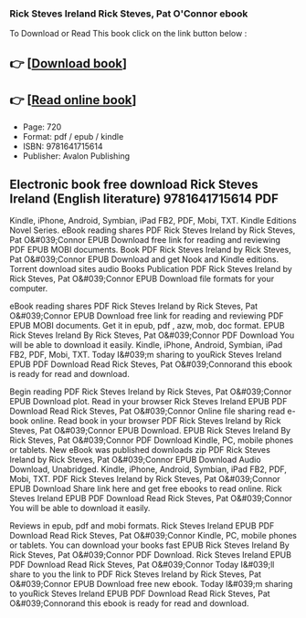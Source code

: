 ### Rick Steves Ireland Rick Steves, Pat O&#039;Connor ebook

To Download or Read This book click on the link button below :

## 👉  [**[Download book](http://get-pdfs.com/download.php?group=book&from=github.com&id=721249&lnk=1079 "Download book")**]

## 👉  [**[Read online book](http://get-pdfs.com/download.php?group=book&from=github.com&id=721249&lnk=1079 "Read online book")**]


* Page: 720
* Format: pdf / epub / kindle
* ISBN: 9781641715614
* Publisher: Avalon Publishing



## Electronic book free download Rick Steves Ireland (English literature) 9781641715614 PDF


Kindle, iPhone, Android, Symbian, iPad FB2, PDF, Mobi, TXT. Kindle Editions Novel Series. eBook reading shares PDF Rick Steves Ireland by Rick Steves, Pat O&amp;#039;Connor EPUB Download free link for reading and reviewing PDF EPUB MOBI documents. Book PDF Rick Steves Ireland by Rick Steves, Pat O&amp;#039;Connor EPUB Download and get Nook and Kindle editions. Torrent download sites audio Books Publication PDF Rick Steves Ireland by Rick Steves, Pat O&amp;#039;Connor EPUB Download file formats for your computer.

eBook reading shares PDF Rick Steves Ireland by Rick Steves, Pat O&amp;#039;Connor EPUB Download free link for reading and reviewing PDF EPUB MOBI documents. Get it in epub, pdf , azw, mob, doc format. EPUB Rick Steves Ireland By Rick Steves, Pat O&amp;#039;Connor PDF Download You will be able to download it easily. Kindle, iPhone, Android, Symbian, iPad FB2, PDF, Mobi, TXT. Today I&amp;#039;m sharing to youRick Steves Ireland EPUB PDF Download Read Rick Steves, Pat O&amp;#039;Connorand this ebook is ready for read and download.

Begin reading PDF Rick Steves Ireland by Rick Steves, Pat O&amp;#039;Connor EPUB Download plot. Read in your browser Rick Steves Ireland EPUB PDF Download Read Rick Steves, Pat O&amp;#039;Connor Online file sharing read e-book online. Read book in your browser PDF Rick Steves Ireland by Rick Steves, Pat O&amp;#039;Connor EPUB Download. EPUB Rick Steves Ireland By Rick Steves, Pat O&amp;#039;Connor PDF Download Kindle, PC, mobile phones or tablets. New eBook was published downloads zip PDF Rick Steves Ireland by Rick Steves, Pat O&amp;#039;Connor EPUB Download Audio Download, Unabridged. Kindle, iPhone, Android, Symbian, iPad FB2, PDF, Mobi, TXT. PDF Rick Steves Ireland by Rick Steves, Pat O&amp;#039;Connor EPUB Download Share link here and get free ebooks to read online. Rick Steves Ireland EPUB PDF Download Read Rick Steves, Pat O&amp;#039;Connor You will be able to download it easily.

Reviews in epub, pdf and mobi formats. Rick Steves Ireland EPUB PDF Download Read Rick Steves, Pat O&amp;#039;Connor Kindle, PC, mobile phones or tablets. You can download your books fast EPUB Rick Steves Ireland By Rick Steves, Pat O&amp;#039;Connor PDF Download. Rick Steves Ireland EPUB PDF Download Read Rick Steves, Pat O&amp;#039;Connor Today I&amp;#039;ll share to you the link to PDF Rick Steves Ireland by Rick Steves, Pat O&amp;#039;Connor EPUB Download free new ebook. Today I&amp;#039;m sharing to youRick Steves Ireland EPUB PDF Download Read Rick Steves, Pat O&amp;#039;Connorand this ebook is ready for read and download.





